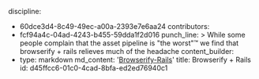 discipline:
  - 60dce3d4-8c49-49ec-a00a-2393e7e6aa24
contributors:
  - fcf94a4c-04ad-4243-b455-59dda1f2d016
punch_line: >
  While some people complain that the asset pipeline is "the worst"™ we find that browserify + rails
  relieves much of the headache
content_builder:
  - 
    type: markdown
    md_content: '[Browserify-Rails](https://github.com/browserify-rails/browserify-rails)'
title: Browserify + Rails
id: d45ffcc6-01c0-4cad-8bfa-ed2ed76940c1
